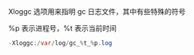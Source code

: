 



Xloggc 选项用来指明 gc 日志文件，其中有些特殊的符号

%p 表示进程号，%t 表示当前时间

```java
-Xloggc:/var/log/gc_%t_%p.log
```




  

